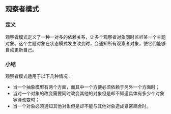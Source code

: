 ## 观察者模式  

### 定义  
观察者模式定义了一种一对多的依赖关系，让多个观察者对象同时监听某一个主题对象。这个主题对象在状态模式发生改变时，会通知所有观察者对象，使它们能够自动更新自己。  

### 小结  
观察者模式适用于以下几种情况：  
* 当一个抽象模型有两个方面，而其中一个方便必须依赖于另外一个方面时；  
* 当对一个对象的改变需要同时改变其他的对象但是却不知道具体有多少个对象等待改变时；  
* 当一个对象必须通知其他对象但是却不能与其他对象造成紧密耦合时。  


